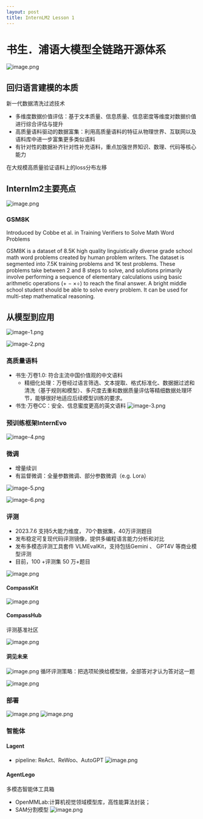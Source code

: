 ```yaml
---
layout: post
title: InternLM2 Lesson 1
---
```


# 书生．浦语大模型全链路开源体系
![image.png](https://s2.loli.net/2024/04/01/GhaMHEPe6tdZkF1.png)

## 回归语言建模的本质
新一代数据清洗过滤技术
- 多维度数据价值评估：基于文本质量、信息质量、信息密度等维度对数据价值进行综合评估与提升
- 高质量语料驱动的数据富集：利用高质量语料的特征从物理世界、互联网以及语料库中进一步富集更多类似语料
- 有针对性的数据补齐针对性补充语料，重点加强世界知识、数理、代码等核心能力

在大规模高质量验证语料上的loss分布左移

## Internlm2主要亮点

![image.png](https://s2.loli.net/2024/04/01/3EVxHkdzb2cuTWY.png)

### GSM8K
Introduced by Cobbe et al. in Training Verifiers to Solve Math Word Problems

GSM8K is a dataset of 8.5K high quality linguistically diverse grade school math word problems created by human problem writers. The dataset is segmented into 7.5K training problems and 1K test problems. These problems take between 2 and 8 steps to solve, and solutions primarily involve performing a sequence of elementary calculations using basic arithmetic operations (+ − ×÷) to reach the final answer. A bright middle school student should be able to solve every problem. It can be used for multi-step mathematical reasoning.

## 从模型到应用
![image-1.png](https://s2.loli.net/2024/04/01/b7Qcy8wFoIae9WE.png)

![image-2.png](https://s2.loli.net/2024/04/01/jc7fCkXNebpt3iV.png)

### 高质量语料
- 书生·万卷1.0: 符合主流中国价值观的中文语料
    - 精细化处理：万卷经过语言筛选、文本提取、格式标准化、数据据过滤和清洗（基于规则和模型）、多尺度去重和数据质量评估等精细数据处理环节，能够很好地适应后续模型训练的要求。
- 书生·万卷CC：安全、信息蜜度更高的英文语料
![image-3.png](https://s2.loli.net/2024/04/01/V756qB2J8crSpEH.png)


### 预训练框架InternEvo
![image-4.png](https://s2.loli.net/2024/04/01/UBnbERGMSu8Osck.png)

### 微调
- 增量续训
- 有监督微调：全量参数微调、部分参数微调（e.g. Lora）

![image-5.png](https://s2.loli.net/2024/04/01/hQ6DTprFmO1tEKn.png)

![image-6.png](https://s2.loli.net/2024/04/01/lED3qLx1jYPVwUG.png)

### 评测
- 2023.7.6 支持5大能力维度， 70个数据集，40万评测题目
- 发布稳定可复现代码评测镜像，提供多编程语言能力分析和对比
- 发布多模态评测工具套件 VLMEvalKit，支持包括Gemini 、 GPT4V 等商业模型评测
- 目前，100 +评测集 50 万+题目

![image.png](https://s2.loli.net/2024/04/07/2eMzFSHYV9dph58.png)

#### CompassKit
![image.png](https://s2.loli.net/2024/04/07/vYIBKtdrpWchfQX.png)

#### CompassHub
评测基准社区

![image.png](https://s2.loli.net/2024/04/07/Ii7uFG25QyJpbMd.png)

#### 洞见未来
![image.png](https://s2.loli.net/2024/04/07/Nw2xF5IGWtruMis.png)
循环评测策略：把选项轮换给模型做，全部答对才认为答对这一题

![image.png](https://s2.loli.net/2024/04/07/WtyG1lRNP6XCAhm.png)

### 部署
![image.png](https://s2.loli.net/2024/04/07/maOQPlxGwop8RhZ.png)
![image.png](https://s2.loli.net/2024/04/07/6d2siUpjc4mZryz.png)

### 智能体
#### Lagent
- pipeline: ReAct、ReWoo、AutoGPT
![image.png](https://s2.loli.net/2024/04/07/YGDnqHbTgeFvMUs.png)

#### AgentLego
多模态智能体工具箱
- OpenMMLab:计算机视觉领域模型库，高性能算法封装；
- SAM分割模型
![image.png](https://s2.loli.net/2024/04/07/KjlXrtWCL8Ygu5h.png)